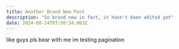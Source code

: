 ```yaml
---
title: Another Brand New Post
description: "So brand new in fact, it hasn't been edited yet"
date: 2024-08-14T03:50:34.063Z
---
```


like guys pls bear with me im testing pagination
